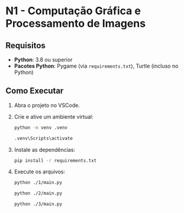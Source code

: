 
# N1 - Computação Gráfica e Processamento de Imagens

## Requisitos
- **Python**: 3.8 ou superior
- **Pacotes Python**: Pygame (via `requirements.txt`), Turtle (incluso no Python)

## Como Executar
1. Abra o projeto no VSCode.

2. Crie e ative um ambiente virtual:
   ```bash
   python -m venv .venv
   ```
   ```bash
   .venv\Scripts\activate
   ```
3. Instale as dependências:
   ```bash
   pip install -r requirements.txt
4. Execute os arquivos:
     ```bash
     python ./1/main.py
     ```
     ```bash
     python ./2/main.py
     ```
     ```bash
     python ./3/main.py
     ```

